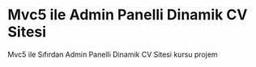 # Mvc5 ile Admin Panelli Dinamik CV Sitesi
Mvc5 ile Sıfırdan Admin Panelli Dinamik CV Sitesi kursu projem
